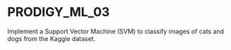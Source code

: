 # PRODIGY_ML_03
Implement a Support Vector Machine (SVM) to classify images of cats and dogs from the Kaggle dataset.
